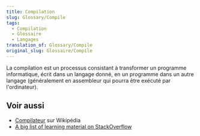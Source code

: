 ```yaml
---
title: Compilation
slug: Glossary/Compile
tags:
  - Compilation
  - Glossaire
  - Langages
translation_of: Glossary/Compile
original_slug: Glossaire/Compile
---
```


La compilation est un processus consistant à transformer un programme informatique, écrit dans un langage donné, en un programme dans un autre langage (généralement en assembleur qui pourra être exécuté par l'ordinateur).

## Voir aussi

- [Compilateur](https://fr.wikipedia.org/wiki/Compilateur) sur Wikipédia
- [A big list of learning material on StackOverflow](http://stackoverflow.com/a/1672/133203)
